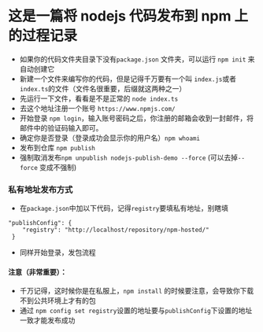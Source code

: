# 这是一篇将 nodejs 代码发布到 npm 上的过程记录
- 如果你的代码文件夹目录下没有`package.json` 文件夹，可以运行 `npm init` 来自动创建它
- 新建一个文件来编写你的代码，但是记得千万要有一个叫 `index.js`或者`index.ts`的文件（文件名很重要，后缀就这两种之一） 
- 先运行一下文件，看看是不是正常的 `node index.ts`
- 去这个地址注册一个账号 `https://www.npmjs.com/`
- 开始登录 `npm login`，输入账号密码之后，你注册的邮箱会收到一封邮件，将邮件中的验证码输入即可。
- 确定你是否登录（登录成功会显示你的用户名）`npm whoami`
- 发布到仓库 `npm publish`
- 强制取消发布`npm unpublish nodejs-publish-demo --force` (可以去掉`--force` 变成不强制)

### 私有地址发布方式
- 在`package.json`中加以下代码，记得`registry`要填私有地址，别瞎填
```
"publishConfig": {
    "registry": "http://localhost/repository/npm-hosted/"
 }
```
- 同样开始登录，发包流程
#### 注意（非常重要）：
- 千万记得，这时候你是在私服上，`npm install` 的时候要注意，会导致你下载不到公共环境上才有的包
- 通过 `npm config set registry`设置的地址要与`publishConfig`下设置的地址一致才能发布成功